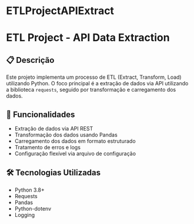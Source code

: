 # ETLProjectAPIExtract

# ETL Project - API Data Extraction

## 📋 Descrição
Este projeto implementa um processo de ETL (Extract, Transform, Load) utilizando Python. O foco principal é a extração de dados via API utilizando a biblioteca `requests`, seguido por transformação e carregamento dos dados.

## 🚀 Funcionalidades
- Extração de dados via API REST
- Transformação dos dados usando Pandas
- Carregamento dos dados em formato estruturado
- Tratamento de erros e logs
- Configuração flexível via arquivo de configuração

## 🛠️ Tecnologias Utilizadas
- Python 3.8+
- Requests
- Pandas
- Python-dotenv
- Logging



